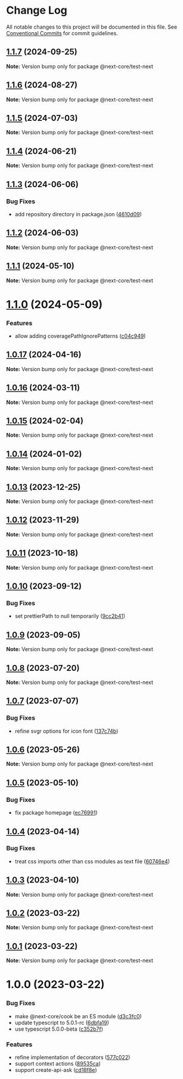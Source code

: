 # Change Log

All notable changes to this project will be documented in this file.
See [Conventional Commits](https://conventionalcommits.org) for commit guidelines.

## [1.1.7](https://github.com/easyops-cn/next-core/compare/@next-core/test-next@1.1.6...@next-core/test-next@1.1.7) (2024-09-25)

**Note:** Version bump only for package @next-core/test-next





## [1.1.6](https://github.com/easyops-cn/next-core/compare/@next-core/test-next@1.1.5...@next-core/test-next@1.1.6) (2024-08-27)

**Note:** Version bump only for package @next-core/test-next





## [1.1.5](https://github.com/easyops-cn/next-core/compare/@next-core/test-next@1.1.4...@next-core/test-next@1.1.5) (2024-07-03)

**Note:** Version bump only for package @next-core/test-next





## [1.1.4](https://github.com/easyops-cn/next-core/compare/@next-core/test-next@1.1.3...@next-core/test-next@1.1.4) (2024-06-21)

**Note:** Version bump only for package @next-core/test-next





## [1.1.3](https://github.com/easyops-cn/next-core/compare/@next-core/test-next@1.1.2...@next-core/test-next@1.1.3) (2024-06-06)


### Bug Fixes

* add repository directory in package.json ([4610d09](https://github.com/easyops-cn/next-core/commit/4610d0987f98b4cda82aa232e488f375bcfd42a3))





## [1.1.2](https://github.com/easyops-cn/next-core/compare/@next-core/test-next@1.1.1...@next-core/test-next@1.1.2) (2024-06-03)

**Note:** Version bump only for package @next-core/test-next





## [1.1.1](https://github.com/easyops-cn/next-core/compare/@next-core/test-next@1.1.0...@next-core/test-next@1.1.1) (2024-05-10)

**Note:** Version bump only for package @next-core/test-next





# [1.1.0](https://github.com/easyops-cn/next-core/compare/@next-core/test-next@1.0.17...@next-core/test-next@1.1.0) (2024-05-09)


### Features

* allow adding coveragePathIgnorePatterns ([c04c949](https://github.com/easyops-cn/next-core/commit/c04c949b30ffc8a76209b19dfbcbbe677966bbe6))





## [1.0.17](https://github.com/easyops-cn/next-core/compare/@next-core/test-next@1.0.16...@next-core/test-next@1.0.17) (2024-04-16)

**Note:** Version bump only for package @next-core/test-next





## [1.0.16](https://github.com/easyops-cn/next-core/compare/@next-core/test-next@1.0.15...@next-core/test-next@1.0.16) (2024-03-11)

**Note:** Version bump only for package @next-core/test-next





## [1.0.15](https://github.com/easyops-cn/next-core/compare/@next-core/test-next@1.0.14...@next-core/test-next@1.0.15) (2024-02-04)

**Note:** Version bump only for package @next-core/test-next





## [1.0.14](https://github.com/easyops-cn/next-core/compare/@next-core/test-next@1.0.13...@next-core/test-next@1.0.14) (2024-01-02)

**Note:** Version bump only for package @next-core/test-next





## [1.0.13](https://github.com/easyops-cn/next-core/compare/@next-core/test-next@1.0.12...@next-core/test-next@1.0.13) (2023-12-25)

**Note:** Version bump only for package @next-core/test-next





## [1.0.12](https://github.com/easyops-cn/next-core/compare/@next-core/test-next@1.0.11...@next-core/test-next@1.0.12) (2023-11-29)

**Note:** Version bump only for package @next-core/test-next





## [1.0.11](https://github.com/easyops-cn/next-core/compare/@next-core/test-next@1.0.10...@next-core/test-next@1.0.11) (2023-10-18)

**Note:** Version bump only for package @next-core/test-next





## [1.0.10](https://github.com/easyops-cn/next-core/compare/@next-core/test-next@1.0.9...@next-core/test-next@1.0.10) (2023-09-12)


### Bug Fixes

* set prettierPath to null temporarily ([9cc2b41](https://github.com/easyops-cn/next-core/commit/9cc2b41d45a7e67f4e7410a5005386f27504fdb4))





## [1.0.9](https://github.com/easyops-cn/next-core/compare/@next-core/test-next@1.0.8...@next-core/test-next@1.0.9) (2023-09-05)

**Note:** Version bump only for package @next-core/test-next





## [1.0.8](https://github.com/easyops-cn/next-core/compare/@next-core/test-next@1.0.7...@next-core/test-next@1.0.8) (2023-07-20)

**Note:** Version bump only for package @next-core/test-next





## [1.0.7](https://github.com/easyops-cn/next-core/compare/@next-core/test-next@1.0.6...@next-core/test-next@1.0.7) (2023-07-07)


### Bug Fixes

* refine svgr options for icon font ([137c74b](https://github.com/easyops-cn/next-core/commit/137c74bb16ce310f999af08ca3bec2ff72f7fb0c))





## [1.0.6](https://github.com/easyops-cn/next-core/compare/@next-core/test-next@1.0.5...@next-core/test-next@1.0.6) (2023-05-26)

**Note:** Version bump only for package @next-core/test-next





## [1.0.5](https://github.com/easyops-cn/next-core/compare/@next-core/test-next@1.0.4...@next-core/test-next@1.0.5) (2023-05-10)


### Bug Fixes

* fix package homepage ([ec76991](https://github.com/easyops-cn/next-core/commit/ec76991f1b55bebbced980f43e788070e6d4f2f7))





## [1.0.4](https://github.com/easyops-cn/next-core/compare/@next-core/test-next@1.0.3...@next-core/test-next@1.0.4) (2023-04-14)


### Bug Fixes

* treat css imports other than css modules as text file ([60746e4](https://github.com/easyops-cn/next-core/commit/60746e4bb7a35e6ec14e63d9280b13c73fcdf45c))





## [1.0.3](https://github.com/easyops-cn/next-core/compare/@next-core/test-next@1.0.2...@next-core/test-next@1.0.3) (2023-04-10)

**Note:** Version bump only for package @next-core/test-next





## [1.0.2](https://github.com/easyops-cn/next-core/compare/@next-core/test-next@1.0.1...@next-core/test-next@1.0.2) (2023-03-22)

**Note:** Version bump only for package @next-core/test-next

## [1.0.1](https://github.com/easyops-cn/next-core/compare/@next-core/test-next@1.0.0...@next-core/test-next@1.0.1) (2023-03-22)

**Note:** Version bump only for package @next-core/test-next

# 1.0.0 (2023-03-22)

### Bug Fixes

- make @next-core/cook be an ES module ([d3c3fc0](https://github.com/easyops-cn/next-core/commit/d3c3fc0b91d3fe04d7abd7463c08d7b413cbd195))
- update typescript to 5.0.1-rc ([6dbfa19](https://github.com/easyops-cn/next-core/commit/6dbfa19942b4a5a7194c9f51a9184a7560bb3903))
- use typescript 5.0.0-beta ([c352b7f](https://github.com/easyops-cn/next-core/commit/c352b7f6a489817e0bd4c554d2c7535df73277ba))

### Features

- refine implementation of decorators ([577c022](https://github.com/easyops-cn/next-core/commit/577c022181f941d8e9ecd22ef486a5a6eb3f8359))
- support context actions ([89535ca](https://github.com/easyops-cn/next-core/commit/89535ca885602145448666131a7c94bdea5ae494))
- support create-api-ask ([cd18f8e](https://github.com/easyops-cn/next-core/commit/cd18f8e9d3df2676105438d7f772b713b615cf2a))
